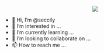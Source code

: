 <p align="center"><img src="https://codesandbox.io/embed/readme-introgif-forked-xoum6?fontsize=14&hidenavigation=1&theme=dark" /></p>




- 👋 Hi, I’m @seccily
- 👀 I’m interested in ...
- 🌱 I’m currently learning ...
- 💞️ I’m looking to collaborate on ...
- 📫 How to reach me ...

<!---
seccily/seccily is a ✨ special ✨ repository because its `README.md` (this file) appears on your GitHub profile.
You can click the Preview link to take a look at your changes.
--->
